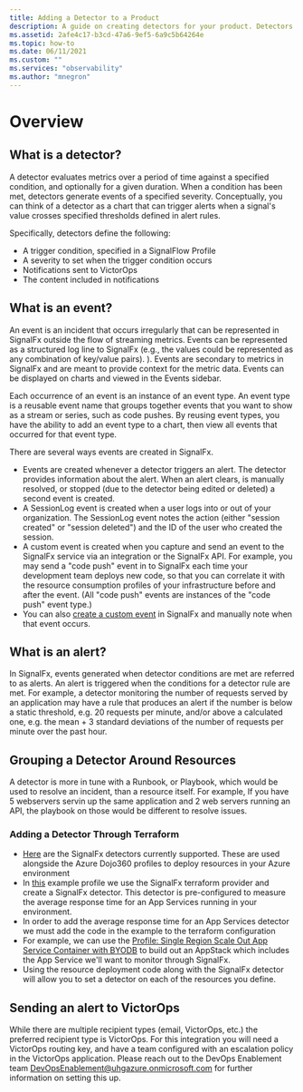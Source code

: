 ```yaml
---
title: Adding a Detector to a Product
description: A guide on creating detectors for your product. Detectors recognize unexpected behavior in a system and generate an alert.
ms.assetid: 2afe4c17-b3cd-47a6-9ef5-6a9c5b64264e
ms.topic: how-to
ms.date: 06/11/2021
ms.custom: ""
ms.services: "observability"
ms.author: "mnegron"
---
```


# Overview

## What is a detector?

A detector evaluates metrics over a period of time against a specified condition, and optionally for a given duration. When a condition has been met, detectors generate events of a specified severity. Conceptually, you can think of a detector as a chart that can trigger alerts when a signal's value crosses specified thresholds defined in alert rules.

Specifically, detectors define the following:

- A trigger condition, specified in a SignalFlow Profile
- A severity to set when the trigger condition occurs
- Notifications sent to VictorOps
- The content included in notifications

## What is an event?

An event is an incident that occurs irregularly that can be represented in SignalFx outside the flow of streaming metrics. Events can be represented as a structured log line to SignalFx (e.g., the values could be represented as any combination of key/value pairs). ). Events are secondary to metrics in SignalFx and are meant to provide context for the metric data. Events can be displayed on charts and viewed in the Events sidebar.

Each occurrence of an event is an instance of an event type. An event type is a reusable event name that groups together events that you want to show as a stream or series, such as code pushes. By reusing event types, you have the ability to add an event type to a chart, then view all events that occurred for that event type.

There are several ways events are created in SignalFx.

- Events are created whenever a detector triggers an alert. The detector provides information about the alert. When an alert clears, is manually resolved, or stopped (due to the detector being edited or deleted) a second event is created.
- A SessionLog event is created when a user logs into or out of your organization. The SessionLog event notes the action (either "session created" or "session deleted") and the ID of the user who created the session.
- A custom event is created when you capture and send an event to the SignalFx service via an integration or the SignalFx API. For example, you may send a "code push" event in to SignalFx each time your development team deploys new code, so that you can correlate it with the resource consumption profiles of your infrastructure before and after the event. (All "code push" events are instances of the "code push" event type.)
- You can also [create a custom event](https://docs.signalfx.com/en/latest/detect-alert/events-intro.html#custom-event) in SignalFx and manually note when that event occurs.

## What is an alert?

In SignalFx, events generated when detector conditions are met are referred to as alerts. An alert is triggered when the conditions for a detector rule are met. For example, a detector monitoring the number of requests served by an application may have a rule that produces an alert if the number is below a static threshold, e.g. 20 requests per minute, and/or above a calculated one, e.g. the mean + 3 standard deviations of the number of requests per minute over the past hour.

## Grouping a Detector Around Resources

A detector is more in tune with a Runbook, or Playbook, which would be used to resolve an incident, than a resource itself. For example, If you have 5 webservers servin up the same application and 2 web servers running an API, the playbook on those would be different to resolve issues.

### Adding a Detector Through Terraform

- [Here](https://github.optum.com/Dojo360/signalfx-detectors/tree/master/profiles) are the SignalFx detectors currently supported. These are used alongside the Azure Dojo360 profiles to deploy resources in your Azure environment
- In [this](https://github.optum.com/Dojo360/signalfx-detectors/tree/master/profiles/average-response-time#usage) example profile we use the SignalFx terraform provider and create a SignalFx detector. This detector is pre-configured to measure the average response time for an App Services running in your environment.
- In order to add the average response time for an App Services detector we must add the code in the example to the terraform configuration
- For example, we can use the [Profile: Single Region Scale Out App Service Container with BYODB](https://github.optum.com/Dojo360/azure-web-stack/tree/master/profiles/single-region-scale-out-app-svc-container-byodb#profile-single-region-scale-out-app-service-container-with-byodb-) to build out an AppStack which includes the App Service we'll want to monitor through SignalFx.
- Using the resource deployment code along with the SignalFx detector will allow you to set a detector on each of the resources you define.

## Sending an alert to VictorOps

While there are multiple recipient types (email, VictorOps, etc.) the preferred recipient type is VictorOps. For this integration you will need a VictorOps routing key, and have a team configured with an escalation policy in the VictorOps application. Please reach out to the DevOps Enablement team [DevOpsEnablement@uhgazure.onmicrosoft.com](mailto:Provider_DE_SystemOperations@ds.uhc.com) for further information on setting this up.
